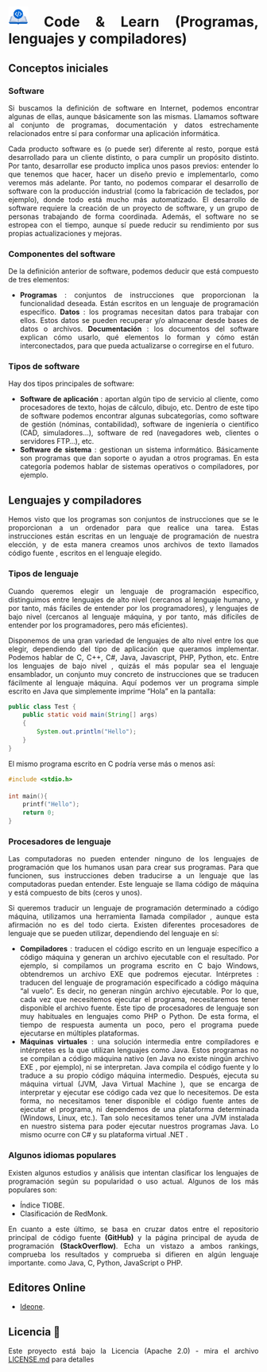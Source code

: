 <div align="justify">

# <img src=../../../../images/coding-book.png width="40"> Code & Learn (Programas, lenguajes y compiladores)

## Conceptos iniciales

### Software

Si buscamos la definición de software en Internet, podemos encontrar algunas de ellas, aunque básicamente son las mismas. Llamamos software al conjunto de programas, documentación y datos estrechamente relacionados entre sí para conformar una aplicación informática.

Cada producto software es (o puede ser) diferente al resto, porque está desarrollado para un cliente distinto, o para cumplir un propósito distinto. Por tanto, desarrollar ese producto implica unos pasos previos: entender lo que tenemos que hacer, hacer un diseño previo e implementarlo, como veremos más adelante. Por tanto, no podemos comparar el desarrollo de software con la producción industrial (como la fabricación de teclados, por ejemplo), donde todo está mucho más automatizado. El desarrollo de software requiere la creación de un proyecto de software, y un grupo de personas trabajando de forma coordinada. Además, el software no se estropea con el tiempo, aunque sí puede reducir su rendimiento por sus propias actualizaciones y mejoras.

### Componentes del software

De la definición anterior de software, podemos deducir que está compuesto de tres elementos:

- __Programas__ : conjuntos de instrucciones que proporcionan la funcionalidad deseada. Están escritos en un lenguaje de programación específico.
__Datos__ : los programas necesitan datos para trabajar con ellos. Estos datos se pueden recuperar y/o almacenar desde bases de datos o archivos.
__Documentación__ : los documentos del software explican cómo usarlo, qué elementos lo forman y cómo están interconectados, para que pueda actualizarse o corregirse en el futuro.

### Tipos de software

Hay dos tipos principales de software:

- __Software de aplicación__ : aportan algún tipo de servicio al cliente, como procesadores de texto, hojas de cálculo, dibujo, etc. Dentro de este tipo de software podemos encontrar algunas subcategorías, como software de gestión (nóminas, contabilidad), software de ingeniería o científico (CAD, simuladores…), software de red (navegadores web, clientes o servidores FTP…), etc.
- __Software de sistema__ : gestionan un sistema informático. Básicamente son programas que dan soporte o ayudan a otros programas. En esta categoría podemos hablar de sistemas operativos o compiladores, por ejemplo.

## Lenguajes y compiladores

Hemos visto que los programas son conjuntos de instrucciones que se le proporcionan a un ordenador para que realice una tarea. Estas instrucciones están escritas en un lenguaje de programación de nuestra elección, y de esta manera creamos unos archivos de texto llamados código fuente , escritos en el lenguaje elegido.

### Tipos de lenguaje

Cuando queremos elegir un lenguaje de programación específico, distinguimos entre lenguajes de alto nivel (cercanos al lenguaje humano, y por tanto, más fáciles de entender por los programadores), y lenguajes de bajo nivel (cercanos al lenguaje máquina, y por tanto, más difíciles de entender por los programadores, pero más eficientes).

Disponemos de una gran variedad de lenguajes de alto nivel entre los que elegir, dependiendo del tipo de aplicación que queramos implementar. Podemos hablar de C, C++, C#, Java, Javascript, PHP, Python, etc.
Entre los lenguajes de bajo nivel , quizás el más popular sea el lenguaje ensamblador, un conjunto muy concreto de instrucciones que se traducen fácilmente al lenguaje máquina.
Aquí podemos ver un programa simple escrito en Java que simplemente imprime “Hola” en la pantalla:

```java
public class Test {
    public static void main(String[] args)
    {
        System.out.println("Hello");
    }
}
```

El mismo programa escrito en C podría verse más o menos así:

```c
#include <stdio.h>

int main(){
    printf("Hello");
    return 0;
}
```

### Procesadores de lenguaje

Las computadoras no pueden entender ninguno de los lenguajes de programación que los humanos usan para crear sus programas. Para que funcionen, sus instrucciones deben traducirse a un lenguaje que las computadoras puedan entender. Este lenguaje se llama código de máquina y está compuesto de bits (ceros y unos).

Si queremos traducir un lenguaje de programación determinado a código máquina, utilizamos una herramienta llamada compilador , aunque esta afirmación no es del todo cierta. Existen diferentes procesadores de lenguaje que se pueden utilizar, dependiendo del lenguaje en sí:

- __Compiladores__ : traducen el código escrito en un lenguaje específico a código máquina y generan un archivo ejecutable con el resultado. Por ejemplo, si compilamos un programa escrito en C bajo Windows, obtendremos un archivo EXE que podremos ejecutar.
Intérpretes : traducen del lenguaje de programación especificado a código máquina “al vuelo”. Es decir, no generan ningún archivo ejecutable. Por lo que, cada vez que necesitemos ejecutar el programa, necesitaremos tener disponible el archivo fuente. Este tipo de procesadores de lenguaje son muy habituales en lenguajes como PHP o Python. De esta forma, el tiempo de respuesta aumenta un poco, pero el programa puede ejecutarse en múltiples plataformas.
- __Máquinas virtuales__ : una solución intermedia entre compiladores e intérpretes es la que utilizan lenguajes como Java. Estos programas no se compilan a código máquina nativo (en Java no existe ningún archivo EXE , por ejemplo), ni se interpretan. Java compila el código fuente y lo traduce a su propio código máquina intermedio. Después, ejecuta su máquina virtual (JVM, Java Virtual Machine ), que se encarga de interpretar y ejecutar ese código cada vez que lo necesitemos. De esta forma, no necesitamos tener disponible el código fuente antes de ejecutar el programa, ni dependemos de una plataforma determinada (Windows, Linux, etc.). Tan solo necesitamos tener una JVM instalada en nuestro sistema para poder ejecutar nuestros programas Java. Lo mismo ocurre con C# y su plataforma virtual .NET .

### Algunos idiomas populares

Existen algunos estudios y análisis que intentan clasificar los lenguajes de programación según su popularidad o uso actual. Algunos de los más populares son:

- Índice TIOBE.
- Clasificación de RedMonk.

En cuanto a este último, se basa en cruzar datos entre el repositorio principal de código fuente __(GitHub)__ y la página principal de ayuda de programación __(StackOverflow)__. Echa un vistazo a ambos rankings, comprueba los resultados y comprueba si difieren en algún lenguaje importante. como Java, C, Python, JavaScript o PHP.

## Editores Online

- [Ideone](https://www.ideone.com/).

## Licencia 📄

Este proyecto está bajo la Licencia (Apache 2.0) - mira el archivo [LICENSE.md](../../../../LICENSE) para detalles

</div>